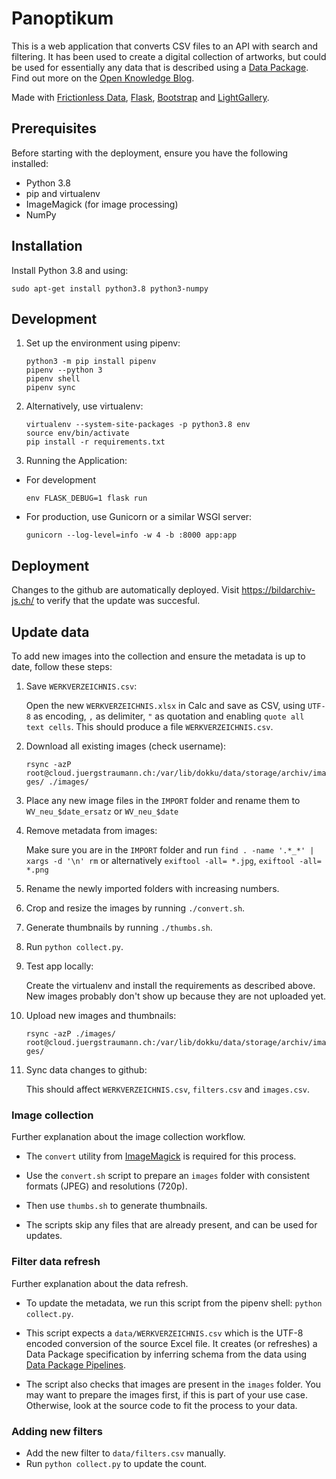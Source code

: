 # Panoptikum

This is a web application that converts CSV files to an API with search and filtering. It has been used to create a digital collection of artworks, but could be used for essentially any data that is described using a [Data Package](http://frictionlessdata.io/specs/data-package/#specification). Find out more on the [Open Knowledge Blog](https://blog.okfn.org/2019/05/09/panoptikum-exploring-new-ways-to-categorize-a-collection-of-various-unusual-and-unique-objects/).

Made with [Frictionless Data](https://frictionlessdata.io), [Flask](http://flask.pocoo.org/), [Bootstrap](https://getbootstrap.com) and [LightGallery](https://www.lightgalleryjs.com/).


## Prerequisites
Before starting with the deployment, ensure you have the following installed:

- Python 3.8
- pip and virtualenv
- ImageMagick (for image processing)
- NumPy

## Installation 
Install Python 3.8 and using:

```
sudo apt-get install python3.8 python3-numpy
```

## Development

 1. Set up the environment using pipenv:
      ```
      python3 -m pip install pipenv
      pipenv --python 3
      pipenv shell
      pipenv sync
      ```

2. Alternatively, use virtualenv:
    ```
    virtualenv --system-site-packages -p python3.8 env
    source env/bin/activate
    pip install -r requirements.txt
    ```

3. Running the Application:
- For development
  ```
  env FLASK_DEBUG=1 flask run
  ```


- For production, use Gunicorn or a similar WSGI server:
  ```
  gunicorn --log-level=info -w 4 -b :8000 app:app
  ```

## Deployment
Changes to the github are automatically deployed.
Visit https://bildarchiv-js.ch/ to verify that the update was succesful.

## Update data

To add new images into the collection and ensure the metadata is up to date, follow these steps:

1. Save `WERKVERZEICHNIS.csv`:

    Open the new `WERKVERZEICHNIS.xlsx` in Calc and save as CSV, using `UTF-8` as
    encoding, `,` as delimiter, `"` as quotation and enabling
    `quote all text cells`. This should produce a file `WERKVERZEICHNIS.csv`.
2. Download all existing images (check username): 

    `rsync -azP root@cloud.juergstraumann.ch:/var/lib/dokku/data/storage/archiv/images/ ./images/`
3. Place any new image files in the `IMPORT` folder and rename them to `WV_neu_$date_ersatz` or `WV_neu_$date`
4. Remove metadata from images:

    Make sure you are in the `IMPORT` folder and run `find . -name '.*_*' | xargs -d '\n' rm` or alternatively `exiftool -all= *.jpg`, `exiftool -all= *.png`

5. Rename the newly imported folders with increasing numbers.
6. Crop and resize the images by running `./convert.sh`.
7. Generate thumbnails by running `./thumbs.sh`.

8. Run `python collect.py`.
9. Test app locally:
    
    Create the virtualenv and install the requirements as described above. New images probably don't show up because they are not uploaded yet.

10. Upload new images and thumbnails:
    
    `rsync -azP ./images/ root@cloud.juergstraumann.ch:/var/lib/dokku/data/storage/archiv/images/`

11. Sync data changes to github:

    This should affect `WERKVERZEICHNIS.csv`, `filters.csv` and `images.csv`.


### Image collection

Further explanation about the image collection workflow.

- The `convert` utility from [ImageMagick](https://imagemagick.org/) is required for this process.

- Use the `convert.sh` script to prepare an `images` folder with consistent formats (JPEG) and resolutions (720p).

- Then use `thumbs.sh` to generate thumbnails.

- The scripts skip any files that are already present, and can be used for updates.

### Filter data refresh

Further explanation about the data refresh.

- To update the metadata, we run this script from the pipenv shell: `python collect.py`.

- This script expects a `data/WERKVERZEICHNIS.csv` which is the UTF-8 encoded conversion of the source Excel file. It creates (or refreshes) a Data Package specification by inferring schema from the data using [Data Package Pipelines](https://github.com/frictionlessdata/datapackage-pipelines).

- The script also checks that images are present in the `images` folder. You may want to prepare the images first, if this is part of your use case. Otherwise, look at the source code to fit the process to your data.

### Adding new filters

- Add the new filter to `data/filters.csv` manually.
- Run `python collect.py` to update the count.
